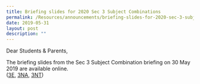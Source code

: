 ```yaml
---
title: Briefing slides for 2020 Sec 3 Subject Combinations
permalink: /Resources/announcements/briefing-slides-for-2020-sec-3-subject-combinations/
date: 2019-05-31
layout: post
description: ""
---
```

Dear Students & Parents,

The briefing slides from the Sec 3 Subject Combination briefing on 30 May 2019 are available online.  
([3E](/files/Announcement/2020%20Sec3%20Subject%20Combination/2019_Sec-2E_Briefing-for-parents_Sec-3-Subject-Combinations_For-school-website.pdf), [3NA](https://www.sgs.edu.sg/wp-content/uploads/2019/05/2019_Sec-2NA_Briefing-for-parents_Sec-3-Subject-Combinations_For-school-website.pdf), [3NT](https://www.sgs.edu.sg/wp-content/uploads/2019/05/2019_Sec-2NT_Briefing-for-parents_Sec-3-Subject-Combinations_For-school-website.pdf))